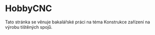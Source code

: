 # HobbyCNC

Tato stránka se věnuje bakalářské práci na téma Konstrukce zařízení na výrobu tištěných spojů.

